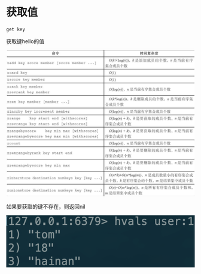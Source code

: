 # 获取值

```text
get key
```

获取键hello的值

![](../../.gitbook/assets/image%20%2843%29.png)

如果要获取的键不存在，则返回nil

![](../../.gitbook/assets/image%20%2845%29.png)

